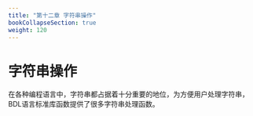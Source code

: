 ```yaml
---
title: "第十二章 字符串操作"
bookCollapseSection: true
weight: 120
---
```


# 字符串操作

在各种编程语言中，字符串都占据着十分重要的地位，为方便用户处理字符串，BDL语言标准库函数提供了很多字符串处理函数。

